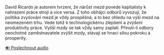 
David Ricardo je autorem tvrzení, že nárůst mezd povede kapitalisty k nahrazení práce stroji a vice versa. Z toho obhájci odborů vyvozují, že politika zvyšování mezd je vždy prospěšná, a to bez ohledu na výši mezd na neomezeném trhu. Vede totiž k technologickému zlepšení a zvýšení produktivity práce. Vyšší mzdy se tak vždy samy zaplatí. Přinutí-li odbory neochotné zaměstnavatele zvýšit mzdy, stávají se hnací silou pokroku a prosperity.

[🔊 Poslechnout audio](/data/7-paragraphs/audio/chapter_153/para_007-David-Ricardo-je-autorem-tvrzen-e-nrst-mezd-p.mp3)
